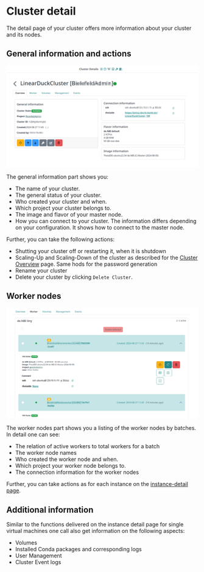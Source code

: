 # Cluster detail

The detail page of your cluster offers more information about your cluster and its nodes.

## General information and actions

![general_information](../img/cluster_detail/general.png)

The general information part shows you:

- The name of your cluster.
- The general status of your cluster.
- Who created your cluster and when.
- Which project your cluster belongs to.
- The image and flavor of your master node.
- How you can connect to your cluster. The information differs depending on your configuration. It shows how to connect to the master node.

Further, you can take the following actions:

- Shutting your cluster off or restarting it, when it is shutdown
- Scaling-Up and Scaling-Down of the cluster as described for the [Cluster Overview](./cluster_overview.md) page. Same hods for the password generation
- Rename your cluster
- Delete your cluster by clicking `Delete Cluster`.


## Worker nodes

![worker_nodes_information](../img/cluster_detail/worker_nodes.png)

The worker nodes part shows you a listing of the worker nodes by batches.
In detail one can see:
- The relation of active workers to total workers for a batch
- The worker node names
- Who created the worker node and when.
- Which project your worker node belongs to.
- The connection information for the worker nodes

Further, you can take actions as for each instance on the [instance-detail page](../Instance/instance_detail.md).


## Additional information

Similar to the functions delivered on the instance detail page for single virtual machines one call also get information on the following aspects:

- Volumes
- Installed Conda packages and corresponding logs
- User Management 
- Cluster Event logs